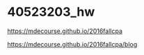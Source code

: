 # 40523203_hw

https://mdecourse.github.io/2016fallcpa

https://mdecourse.github.io/2016fallcpa/blog
